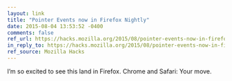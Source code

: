 ```yaml
---
layout: link
title: "Pointer Events now in Firefox Nightly"
date: 2015-08-04 13:53:52 -0400
comments: false
ref_url: https://hacks.mozilla.org/2015/08/pointer-events-now-in-firefox-nightly/
in_reply_to: https://hacks.mozilla.org/2015/08/pointer-events-now-in-firefox-nightly/
ref_source: Mozilla Hacks
---
```


I’m so excited to see this land in Firefox. Chrome and Safari: Your move.